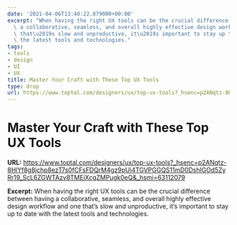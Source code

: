 ```yaml
---
date: '2021-04-06T13:40:22.879000+00:00'
excerpt: "When having the right UX tools can be the crucial difference between having\
  \ a collaborative, seamless, and overall highly effective design workflow and one\
  \ that\u2019s slow and unproductive, it\u2019s important to stay up to date with\
  \ the latest tools and technologies."
tags:
- tools
- design
- UI
- UX
title: Master Your Craft with These Top UX Tools
type: drop
url: https://www.toptal.com/designers/ux/top-ux-tools?_hsenc=p2ANqtz-8HlYf8g8jchp8ezT7s0fCFsFDQrM4gz9pUi4TGVPGGQS11mD0DshIGOd5ZyRr19_ScL6ZGWTAzv8TMEiXcgZMPugk0eQ&_hsmi=63112079
---
```


# Master Your Craft with These Top UX Tools

**URL:** https://www.toptal.com/designers/ux/top-ux-tools?_hsenc=p2ANqtz-8HlYf8g8jchp8ezT7s0fCFsFDQrM4gz9pUi4TGVPGGQS11mD0DshIGOd5ZyRr19_ScL6ZGWTAzv8TMEiXcgZMPugk0eQ&_hsmi=63112079

**Excerpt:** When having the right UX tools can be the crucial difference between having a collaborative, seamless, and overall highly effective design workflow and one that’s slow and unproductive, it’s important to stay up to date with the latest tools and technologies.
